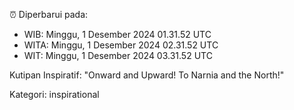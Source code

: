 ⏰ Diperbarui pada:
- WIB: Minggu, 1 Desember 2024 01.31.52 UTC
- WITA: Minggu, 1 Desember 2024 02.31.52 UTC
- WIT: Minggu, 1 Desember 2024 03.31.52 UTC

Kutipan Inspiratif:
"Onward and Upward!  To Narnia and the North!"


Kategori: inspirational

